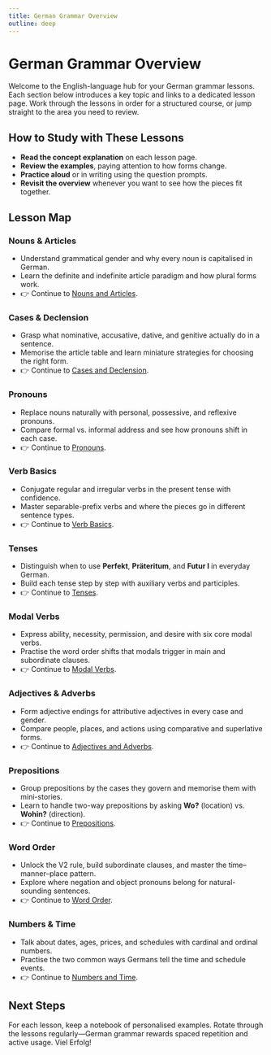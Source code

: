 ```yaml
---
title: German Grammar Overview
outline: deep
---
```


# German Grammar Overview

Welcome to the English-language hub for your German grammar lessons. Each section below introduces a key topic and links to a dedicated lesson page. Work through the lessons in order for a structured course, or jump straight to the area you need to review.

## How to Study with These Lessons

- **Read the concept explanation** on each lesson page.
- **Review the examples**, paying attention to how forms change.
- **Practice aloud** or in writing using the question prompts.
- **Revisit the overview** whenever you want to see how the pieces fit together.

## Lesson Map

### Nouns & Articles
- Understand grammatical gender and why every noun is capitalised in German.
- Learn the definite and indefinite article paradigm and how plural forms work.
- 👉 Continue to [Nouns and Articles](/grammar/nouns-and-articles).

### Cases & Declension
- Grasp what nominative, accusative, dative, and genitive actually do in a sentence.
- Memorise the article table and learn miniature strategies for choosing the right form.
- 👉 Continue to [Cases and Declension](/grammar/cases-and-declension).

### Pronouns
- Replace nouns naturally with personal, possessive, and reflexive pronouns.
- Compare formal vs. informal address and see how pronouns shift in each case.
- 👉 Continue to [Pronouns](/grammar/pronouns).

### Verb Basics
- Conjugate regular and irregular verbs in the present tense with confidence.
- Master separable-prefix verbs and where the pieces go in different sentence types.
- 👉 Continue to [Verb Basics](/grammar/verb-basics).

### Tenses
- Distinguish when to use **Perfekt**, **Präteritum**, and **Futur I** in everyday German.
- Build each tense step by step with auxiliary verbs and participles.
- 👉 Continue to [Tenses](/grammar/tenses).

### Modal Verbs
- Express ability, necessity, permission, and desire with six core modal verbs.
- Practise the word order shifts that modals trigger in main and subordinate clauses.
- 👉 Continue to [Modal Verbs](/grammar/modal-verbs).

### Adjectives & Adverbs
- Form adjective endings for attributive adjectives in every case and gender.
- Compare people, places, and actions using comparative and superlative forms.
- 👉 Continue to [Adjectives and Adverbs](/grammar/adjectives-and-adverbs).

### Prepositions
- Group prepositions by the cases they govern and memorise them with mini-stories.
- Learn to handle two-way prepositions by asking **Wo?** (location) vs. **Wohin?** (direction).
- 👉 Continue to [Prepositions](/grammar/prepositions).

### Word Order
- Unlock the V2 rule, build subordinate clauses, and master the time–manner–place pattern.
- Explore where negation and object pronouns belong for natural-sounding sentences.
- 👉 Continue to [Word Order](/grammar/word-order).

### Numbers & Time
- Talk about dates, ages, prices, and schedules with cardinal and ordinal numbers.
- Practise the two common ways Germans tell the time and schedule events.
- 👉 Continue to [Numbers and Time](/grammar/numbers-and-time).

## Next Steps

For each lesson, keep a notebook of personalised examples. Rotate through the lessons regularly—German grammar rewards spaced repetition and active usage. Viel Erfolg!
